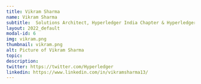 ```yaml
---
title: Vikram Sharma
name: Vikram Sharma
subtitle:  Solutions Architect, Hyperledger India Chapter & Hyperledger Noida Meetup Event Organizer
layout: 2022_default
modal-id: 6
img: vikram.png
thumbnail: vikram.png
alt: Picture of Vikram Sharma
topic: 
description: 
twitter: https://twitter.com/Hyperledger
linkedin: https://www.linkedin.com/in/vikramsharma13/
---
```


